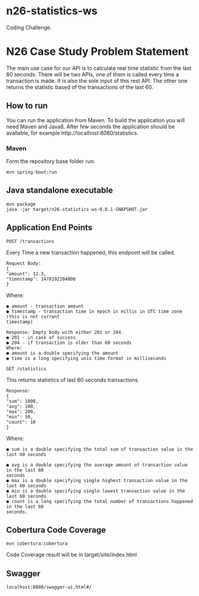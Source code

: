 # n26-statistics-ws
Coding Challenge.

# N26 Case Study Problem Statement
The main use case for our API is
to calculate real time statistic from the last 60 seconds. There will be two APIs, one of
them is called every time a transaction is made. It is also the sole input of this rest
API. The other one returns the statistic based of the transactions of the last 60.

## How to run
You can run the application from Maven. To build the application you will need Maven and Java8. After few seconds the application should be available, for example http://localhost:8080/statistics.

### Maven
Form the repository base folder run:
```
mvn spring-boot:run
```
## Java standalone executable
```
mvn package
java -jar target/n26-statistics-ws-0.0.1-SNAPSHOT.jar
```
## Application End Points 
````
POST /transactions
````
Every Time a new transaction happened, this endpoint will be called.
```
Request Body:
{
"amount": 12.3,
"timestamp": 1478192204000
}
```

Where:
````
● amount - transaction amount
● timestamp - transaction time in epoch in millis in UTC time zone (this is not current
timestamp)

Response: Empty body with either 201 or 204.
● 201 - in case of success
● 204 - if transaction is older than 60 seconds
Where:
● amount is a double specifying the amount
● time is a long specifying unix time format in milliseconds
````
````
GET /statistics
````
This returns statistics of last 60 seconds transactions.
```
Response:
{
"sum": 1000,
"avg": 100,
"max": 200,
"min": 50,
"count": 10
}
```
Where:
```
● sum is a double specifying the total sum of transaction value in the last 60 seconds

● avg is a double specifying the average amount of transaction value in the last 60
seconds
● max is a double specifying single highest transaction value in the last 60 seconds
● min is a double specifying single lowest transaction value in the last 60 seconds
● count is a long specifying the total number of transactions happened in the last 60
seconds.
```

## Cobertura Code Coverage
```
mvn cobertura:cobertura
```
Code Coverage result will be in target/site/index.html

## Swagger 
```
localhost:8080/swagger-ui.html#/
```